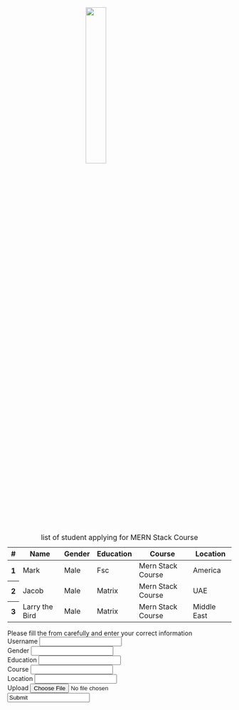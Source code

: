 <html lang="en">
<head>
    <meta charset="UTF-8">
    <meta name="viewport" content="width=device-width, initial-scale=1.0">
    <link href="https://cdn.jsdelivr.net/npm/bootstrap@5.3.0/dist/css/bootstrap.min.css" rel="stylesheet" integrity="sha384-9ndCyUaIbzAi2FUVXJi0CjmCapSmO7SnpJef0486qhLnuZ2cdeRhO02iuK6FUUVM" crossorigin="anonymous">
    <title>README file in assignment folder</title>
</head>
<style>
    table{
        margin-top: 12px;
    }
    img{
        display: flex;
        justify-content: center;
        margin: auto;
        width: 30%;
    }
</style>
<body>
    <div class="container">
        <img src="C:\Users\Muhammad Rafeeq\Downloads\logo.png" alt="">
        <table class="table table-dark table-striped table-hover  ">
            <caption class="caption-top">list of student applying for MERN Stack Course</caption>
            <thead class="table-primary">
              <tr>
                <th scope="col">#</th>
                <th scope="col">Name</th>
                <th scope="col">Gender</th>
                <th scope="col">Education</th>
                <th scope="col">Course</th>
                <th scope="col">Location</th>
              </tr>
            </thead>
            <tbody class="table-group-divider">
              <tr>
                <th scope="row">1</th>
                <td>Mark</td>
                <td>Male</td>
                <td>Fsc</td>
                <td>Mern Stack Course</td>
                <td>America</td>
              </tr>
              <tr>
                <th scope="row">2</th>
                <td>Jacob</td>
                <td>Male</td>
                <td>Matrix</td>
                <td>Mern Stack Course</td>
                <td>UAE</td>
              </tr>
              <tr>
                <th scope="row">3</th>
                <td>Larry the Bird</td>
                <td>Male</td>
                <td>Matrix</td>
                <td>Mern Stack Course</td>
                <td>Middle East</td>
              </tr>
            </tbody>
          </table>
    </div>
    <div class="container">
        <caption class="caption-top">Please fill the from carefully and enter your correct information</caption>
        <div class="input-group mb-3">
            <span class="input-group-text" id="basic-addon1">Username</span>
            <input type="text" class="form-control" placeholder="" aria-label="Username" aria-describedby="basic-addon1">
          </div>
        <div class="input-group mb-3">
            <span class="input-group-text" id="basic-addon1">Gender</span>
            <input type="text" class="form-control " placeholder="" aria-label="Username" aria-describedby="basic-addon1">
          </div>
        <div class="input-group mb-3">
            <span class="input-group-text" id="basic-addon1">Education</span>
            <input type="text" class="form-control" placeholder="" aria-label="Username" aria-describedby="basic-addon1">
          </div>
        <div class="input-group mb-3">
            <span class="input-group-text" id="basic-addon1">Course</span>
            <input type="text" class="form-control" placeholder="" aria-label="Username" aria-describedby="basic-addon1">
          </div>
        <div class="input-group mb-3">
            <span class="input-group-text" id="basic-addon1">Location</span>
            <input type="text" class="form-control" placeholder="" aria-label="Username" aria-describedby="basic-addon1">
          </div>
          <div class="input-group mb-3">
            <label class="input-group-text" for="inputGroupFile01">Upload</label>
            <input type="file" class="form-control" id="inputGroupFile01">
          </div>  
          <div class="input-group mb-3">
            <input type="button " class="btn btn-primary" value="Submit">
          </div>  
    </div>
</body>
</html>
